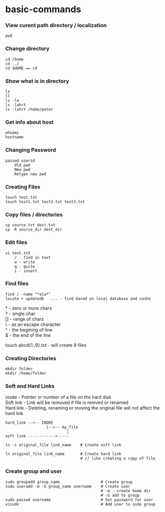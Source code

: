 # basic-commands
### View curent path directory / localization
```
pwd
```
### Change directory 
```
cd /home
cd ../
cd $HOME == cd
```
### Show what is in directory
```
ls 
ll 
ls -la
ls -lahrt
ls -lahrt /home/peter
```

### Get info about host 
```
whoami
hostname
```

### Changing Password
```
passwd userid
    Old pwd
    New pwd
    Retype new pwd
```

### Creating Files
```
touch test.txt
touch test1.txt test2.txt test3.txt 
```
### Copy files / directories
```
cp source.txt dest.txt
cp -R source_dir dest_dir
```
### Edit files
```
vi test.txt
    / - find in text
    w - write
    q - quite
    i - insert
```
### Find files
```
find / -name "*ala*" 
locate + updatedb   ... - find based on local database and cashe 
```
\* - zero or more chars  <br>
? - single char  <br>
[] - range of chars  <br>
\\ - as an escape character <br>
^ - the begining of line <br>
$ - the end of the line <br>

touch abcd{1..9}.txt - will create 9 files

### Creating Directories
```
mkdir folder
mkdir /home/folder
```

### Soft and Hard Links
inode - Pointer or number of a file on the hard disk <br>
Soft link - Link will be removed if file is remved or renamed <br>
Hard link - Deleting, renaming or moving the original file will not affect the hard link
```
hard_link -->-- INODE
                  |-->-- my_file
                           |
soft link ------------>-----
```



```
ln -s original_file link_name    # Create soft link

ln original_file link_name       # Create hard link 
                                 # // like creating a copy of file
```

### Create group and user
```
sudo groupadd group_name                  # Create group
sudo useradd -m -G group_name username    # Create user
                                          # -m - create home dir
                                          # -G add to group
sudo passwd username                      # Set password for user
visudo                                    # Add user to sudo group

```








